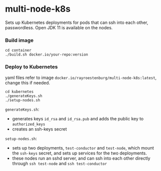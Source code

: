 # multi-node-k8s

Sets up Kubernetes deployments for pods that can ssh into each other, passwordless.
Open JDK 11 is available on the nodes.

### Build image

```
cd container
./build.sh docker.io/your-repo:version
```

### Deploy to Kubernetes

yaml files refer to image `docker.io/rayroestenburg/multi-node-k8s:latest`, change this if needed.

```
cd kubernetes
./generateKeys.sh
./setup-nodes.sh
```

`generateKeys.sh`:
- generates keys `id_rsa` and `id_rsa.pub` and adds the public key to `authorized_keys`
- creates an ssh-keys secret

`setup-nodes.sh`:
- sets up two deployments, `test-conductor` and `test-node`, which mount the `ssh-keys` secret, and sets up services for the two deployments.
- these nodes run an sshd server, and can ssh into each other directly through `ssh test-node` and `ssh test-conductor`